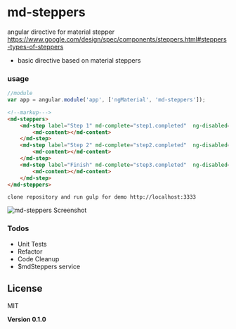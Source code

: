 # md-steppers
angular directive for material stepper
https://www.google.com/design/spec/components/steppers.html#steppers-types-of-steppers

  - basic directive based on material steppers

### usage
```javascript
//module
var app = angular.module('app', ['ngMaterial', 'md-steppers']);
```
```html
<!--markup--->
<md-steppers>
    <md-step label="Step 1" md-complete="step1.completed"  ng-disabled="step1.disabled">
        <md-content></md-content>
    </md-step>
    <md-step label="Step 2" md-complete="step2.completed"  ng-disabled="step2.disabled">
        <md-content></md-content>
    </md-step>
    <md-step label="Finish" md-complete="step3.completed"  ng-disabled="step3.disabled">
        <md-content></md-content>
    </md-step>
</md-steppers>
```

```
clone repository and run gulp for demo http://localhost:3333
```

![md-steppers Screenshot](https://raw.githubusercontent.com/ipiz/md-steppers/master/md-steppers.png "md-steppers Screenshot")

### Todos

 - Unit Tests
 - Refactor
 - Code Cleanup
 - $mdSteppers service

License
----

MIT


**Version 0.1.0**
